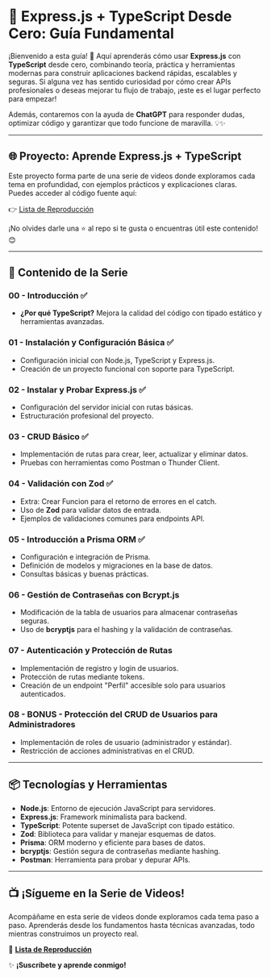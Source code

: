 # 🚀 Express.js + TypeScript Desde Cero: Guía Fundamental

¡Bienvenido a esta guía! 🌟 Aquí aprenderás cómo usar **Express.js** con **TypeScript** desde cero, combinando teoría, práctica y herramientas modernas para construir aplicaciones backend rápidas, escalables y seguras. Si alguna vez has sentido curiosidad por cómo crear APIs profesionales o deseas mejorar tu flujo de trabajo, ¡este es el lugar perfecto para empezar!

Además, contaremos con la ayuda de **ChatGPT** para responder dudas, optimizar código y garantizar que todo funcione de maravilla. 💡✨

---

## 🌐 Proyecto: Aprende Express.js + TypeScript

Este proyecto forma parte de una serie de videos donde exploramos cada tema en profundidad, con ejemplos prácticos y explicaciones claras. Puedes acceder al código fuente aquí:

👉 [Lista de Reproducción](https://www.youtube.com/playlist?list=PLek3UYLkoPpyiBhIcIzgg8EDZE6j1cP1a)

¡No olvides darle una ⭐ al repo si te gusta o encuentras útil este contenido! 😊

---

## 🧭 Contenido de la Serie

### **00 - Introducción** ✅

-   **¿Por qué TypeScript?** Mejora la calidad del código con tipado estático y herramientas avanzadas.

### **01 - Instalación y Configuración Básica** ✅

-   Configuración inicial con Node.js, TypeScript y Express.js.
-   Creación de un proyecto funcional con soporte para TypeScript.

### **02 - Instalar y Probar Express.js** ✅

-   Configuración del servidor inicial con rutas básicas.
-   Estructuración profesional del proyecto.

### **03 - CRUD Básico** ✅

-   Implementación de rutas para crear, leer, actualizar y eliminar datos.
-   Pruebas con herramientas como Postman o Thunder Client.

### **04 - Validación con Zod** ✅

-   Extra: Crear Funcion para el retorno de errores en el catch.
-   Uso de **Zod** para validar datos de entrada.
-   Ejemplos de validaciones comunes para endpoints API.

### **05 - Introducción a Prisma ORM** ✅

-   Configuración e integración de Prisma.
-   Definición de modelos y migraciones en la base de datos.
-   Consultas básicas y buenas prácticas.

### **06 - Gestión de Contraseñas con Bcrypt.js**

-   Modificación de la tabla de usuarios para almacenar contraseñas seguras.
-   Uso de **bcryptjs** para el hashing y la validación de contraseñas.

### **07 - Autenticación y Protección de Rutas**

-   Implementación de registro y login de usuarios.
-   Protección de rutas mediante tokens.
-   Creación de un endpoint "Perfil" accesible solo para usuarios autenticados.

### **08 - BONUS - Protección del CRUD de Usuarios para Administradores**

-   Implementación de roles de usuario (administrador y estándar).
-   Restricción de acciones administrativas en el CRUD.

---

## 📦 Tecnologías y Herramientas

-   **Node.js**: Entorno de ejecución JavaScript para servidores.
-   **Express.js**: Framework minimalista para backend.
-   **TypeScript**: Potente superset de JavaScript con tipado estático.
-   **Zod**: Biblioteca para validar y manejar esquemas de datos.
-   **Prisma**: ORM moderno y eficiente para bases de datos.
-   **bcryptjs**: Gestión segura de contraseñas mediante hashing.
-   **Postman**: Herramienta para probar y depurar APIs.

---

## 📺 ¡Sígueme en la Serie de Videos!

Acompáñame en esta serie de videos donde exploramos cada tema paso a paso. Aprenderás desde los fundamentos hasta técnicas avanzadas, todo mientras construimos un proyecto real.

🔗 **[Lista de Reproducción](https://www.youtube.com/playlist?list=PLek3UYLkoPpyiBhIcIzgg8EDZE6j1cP1a)**

✨ **¡Suscríbete y aprende conmigo!**
